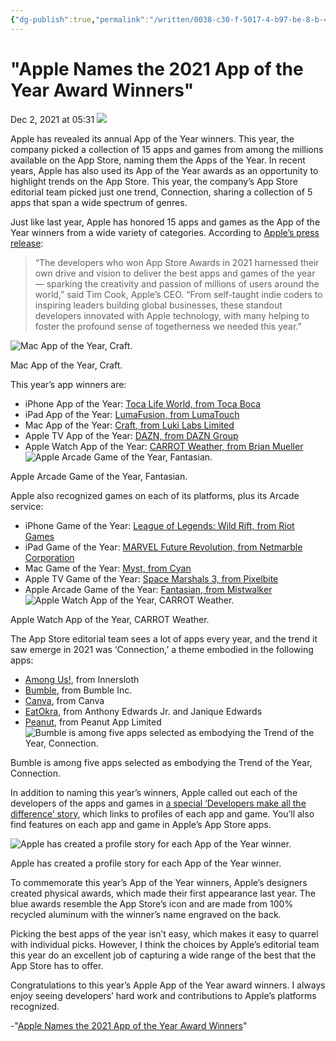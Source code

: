 ```yaml
---
{"dg-publish":true,"permalink":"/written/0038-c30-f-5017-4-b97-be-8-b-47-d115-d6-f1-f6/","dgHomeLink":true,"dgPassFrontmatter":false}
---
```


# "Apple Names the 2021 App of the Year Award Winners" 
Dec 2, 2021 at 05:31
![](https://cdn.macstories.net/apple_app-store-awards-2021_hero_12022021-1638443725579.jpg)

Apple has revealed its annual App of the Year winners. This year, the company picked a collection of 15 apps and games from among the millions available on the App Store, naming them the Apps of the Year. In recent years, Apple has also used its App of the Year awards as an opportunity to highlight trends on the App Store. This year, the company’s App Store editorial team picked just one trend, Connection, sharing a collection of 5 apps that span a wide spectrum of genres.

Just like last year, Apple has honored 15 apps and games as the App of the Year winners from a wide variety of categories. According to [Apple’s press release](https://www.apple.com/newsroom/2021/12/app-store-awards-honor-the-best-apps-and-games-of-2021/):

> “The developers who won App Store Awards in 2021 harnessed their own drive and vision to deliver the best apps and games of the year — sparking the creativity and passion of millions of users around the world,” said Tim Cook, Apple’s CEO. “From self-taught indie coders to inspiring leaders building global businesses, these standout developers innovated with Apple technology, with many helping to foster the profound sense of togetherness we needed this year.” 

![Mac App of the Year, Craft.](https://cdn.macstories.net/apple_app-store-awards-2021_craft_12022021-1638443808258.jpg)

Mac App of the Year, Craft.

This year’s app winners are:

  * iPhone App of the Year: [Toca Life World, from Toca Boca](https://apps.apple.com/us/app/toca-life-world-build-stories/id1208138685)
  * iPad App of the Year: [LumaFusion, from LumaTouch](https://apps.apple.com/app/apple-store/id1062022008)
  * Mac App of the Year: [Craft, from Luki Labs Limited](https://apps.apple.com/us/app/craft-docs-and-notes-editor/id1487937127)
  * Apple TV App of the Year: [DAZN, from DAZN Group](https://apps.apple.com/ca/app/dazn-live-sports-streaming/id1129523589)
  * Apple Watch App of the Year: [CARROT Weather, from Brian Mueller](https://apps.apple.com/us/app/carrot-weather/id961390574)
![Apple Arcade Game of the Year, Fantasian.](https://cdn.macstories.net/apple_app-store-awards-2021_fantasian_12022021-1638443808076.jpg)

Apple Arcade Game of the Year, Fantasian.

Apple also recognized games on each of its platforms, plus its Arcade service:

  * iPhone Game of the Year: [League of Legends: Wild Rift, from Riot Games](https://apps.apple.com/ph/app/league-of-legends-wild-rift/id1480616990)
  * iPad Game of the Year: [MARVEL Future Revolution, from Netmarble Corporation](https://apps.apple.com/us/app/marvel-future-revolution/id1453366542)
  * Mac Game of the Year: [Myst, from Cyan](https://apps.apple.com/us/app/myst/id1580649368?mt=12)
  * Apple TV Game of the Year: [Space Marshals 3, from Pixelbite](https://apps.apple.com/us/app/space-marshals-3/id1501495423)
  * Apple Arcade Game of the Year: [Fantasian, from Mistwalker](https://apps.apple.com/us/app/fantasian/id1517339045)
![Apple Watch App of the Year, CARROT Weather.](https://cdn.macstories.net/apple_app-store-awards-2021_carrot-weather_12022021-1638443808026.jpg)

Apple Watch App of the Year, CARROT Weather.

The App Store editorial team sees a lot of apps every year, and the trend it saw emerge in 2021 was ‘Connection,’ a theme embodied in the following apps:

  * [Among Us!](https://apps.apple.com/us/app/among-us/id1351168404), from Innersloth
  * [Bumble](https://apps.apple.com/us/app/bumble-dating-meet-people/id930441707), from Bumble Inc.
  * [Canva](https://apps.apple.com/us/app/canva-design-photo-video/id897446215), from Canva
  * [EatOkra](https://apps.apple.com/us/app/eatokra/id1175921760), from Anthony Edwards Jr. and Janique Edwards
  * [Peanut](https://apps.apple.com/gb/app/peanut-find-friends-support/id1178656034), from Peanut App Limited
![Bumble is among five apps selected as embodying the Trend of the Year, Connection.](https://cdn.macstories.net/untitled-1638444457990.png)

Bumble is among five apps selected as embodying the Trend of the Year, Connection.

In addition to naming this year’s winners, Apple called out each of the developers of the apps and games in [a special ‘Developers make all the difference’ story](https://developer.apple.com/app-store/app-store-awards-2021/developers/), which links to profiles of each app and game. You’ll also find features on each app and game in Apple’s App Store apps.

![Apple has created a profile story for each App of the Year winner.](https://cdn.macstories.net/screen-shot-2021-12-02-at-5-19-56-am-1638444023232.png)

Apple has created a profile story for each App of the Year winner.

To commemorate this year’s App of the Year winners, Apple’s designers created physical awards, which made their first appearance last year. The blue awards resemble the App Store’s icon and are made from 100% recycled aluminum with the winner’s name engraved on the back.

Picking the best apps of the year isn’t easy, which makes it easy to quarrel with individual picks. However, I think the choices by Apple’s editorial team this year do an excellent job of capturing a wide range of the best that the App Store has to offer.

Congratulations to this year’s Apple App of the Year award winners. I always enjoy seeing developers’ hard work and contributions to Apple’s platforms recognized.

-"[Apple Names the 2021 App of the Year Award Winners](https://www.macstories.net/news/apple-names-the-2021-app-of-the-year-award-winners/)"